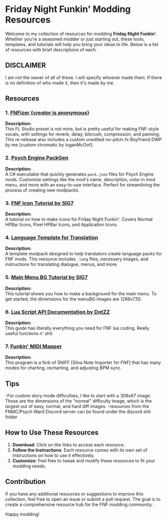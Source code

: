 # Friday Night Funkin' Modding Resources

Welcome to my collection of resources for modding **Friday Night Funkin'**. Whether you're a seasoned modder or just starting out, these tools, templates, and tutorials will help you bring your ideas to life. Below is a list of resources with brief descriptions of each.

## DISCLAIMER

I am not the owner of all of these. I will specify whoever made them. If there is no definition of who made it, then it's made by me.

## Resources

### 1. [FNFizer {creator is anonymous}](https://github.com/BobbyDrawz/FunkinModdinResources/releases/tag/fnfizer)
**Description:**  
This FL Studio preset is not mine, but is pretty useful for making FNF-style vocals, with settings for reverb, delay, bitcrush, compression, and panning. This re-release also includes a custom unedited no-pitch-fx Boyfriend DWP by me [custom chromatic by loganMcOof].

### 2. [Psych Engine PackGen](https://github.com/BobbyDrawz/FunkinModdinResources/releases/tag/psychpackshit)
**Description:**  
A C# executable that quickly generates `pack.json` files for Psych Engine mods. Customize settings like the mod's name, description, color in mod menu, and more with an easy-to-use interface. Perfect for streamlining the process of creating new modpacks.

### 3. [FNF Icon Tutorial by SIG7](https://gamebanana.com/tuts/17214)
**Description:**  
A tutorial on how to make icons for Friday Night Funkin'. Covers Normal HPBar Icons, Pixel HPBar Icons, and Application Icons.

### 4. [Language Template for Translation](https://gamebanana.com/mods/536068)
**Description:**  
A template modpack designed to help translators create language packs for FNF mods. This resource includes `.lang` files, necessary images, and instructions for translating dialogue, menus, and more.

### 5. [Main Menu BG Tutorial by SIG7](https://gamebanana.com/tuts/16972)
**Description:**  
This tutorial shows you how to make a background for the main menu. To get started, the dimensions for the menuBG images are 1286x730.

### 6. [Lua Script API Documentation by DotZZ](https://gamebanana.com/tuts/15333)
**Description:**  
This guide has literally everything you need for FNF lua coding. Really useful functions n' shit.

### 7. [Funkin' MIDI Mapper](https://github.com/BobbyDrawz/FunkinMIDIMapper)
**Description:**  
This program is a fork of SNIFF [SiIva Note Importer for FNF] that has many modes for charting, recharting, and adjusting BPM sync.

## Tips
-For custom story mode difficulties, I like to start with a 308x67 image. Those are the dimensions of the "normal" difficulty image, which is the largest out of easy, normal, and hard diff images.
-resources from the FNMC/Psych Ward Discord server can be found under the discord shit folder

## How to Use These Resources

1. **Download**: Click on the links to access each resource.
2. **Follow the Instructions**: Each resource comes with its own set of instructions on how to use it effectively.
3. **Customize**: Feel free to tweak and modify these resources to fit your modding needs.

## Contribution

If you have any additional resources or suggestions to improve this collection, feel free to open an issue or submit a pull request. The goal is to create a comprehensive resource hub for the FNF modding community.

Happy modding!
